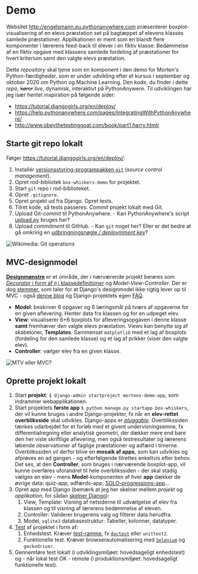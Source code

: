 # Demo
Websitet <http://engelsmann.eu.pythonanywhere.com>
præsenterer boxplot-visualisering af en elevs præstation set
på bagtæppet af elevens klasses samlede præstationer.
Applikationen er ment som en blandt flere komponenter i lærerens feed-back
til elever i en fiktiv klasse:
Bedømmelse af en fiktiv opgave med klassens samlede fordeling 
af præstationer for hvert kriterium samt den valgte elevs præstation.

Dette *repository* skal tjene som en komponent i den demo for Morten's Python-færdigheder,
som er under udvikling efter et kursus i september og oktober 2020 om Python og Machine Learning.
Den kode, du finder i dette *repo*, ~~kører~~ *live*, dynamisk, interaktivt 
på PythonAnywere.
Til udviklingen har jeg især hentet inspiration på følgende sider:

- https://tutorial.djangogirls.org/en/deploy/
- https://help.pythonanywhere.com/pages/IntegratingWithPythonAnywhere/
- http://www.obeythetestinggoat.com/book/part1.harry.htmlr

## Starte git repo lokalt
Følger <https://tutorial.djangogirls.org/en/deploy/>:
1. Installér 
   [versionsstyring-programpakken `git`](https://git-scm.com/)
   (*source control management*).
1. Opret rod-bibliotek `box-whiskers-demo` for projektet.
1. Start `git` repo i rod-biblioteket.
1. Opret `.gitignore`.
1. Opret projekt ud fra Django.  Opret tests. 
1. Tilret kode, så tests passeres. *Commit* projekt lokalt med Git.
1. Upload Git-*commit* til PythonAnywhere. - Kan PythonAnywhere's script 
   [upload.py](https://github.com/pythonanywhere/upload-website/blob/master/upload.py)
   bruges her?
1. Upload *commitment* til GitHub. - Kan `git` noget her?
   Eller er det bedre at gå omkring en
   [udbringningsnøgle / *deploymment key*](https://docs.github.com/en/free-pro-team@latest/developers/overview/managing-deploy-keys#deploy-keys)?

![Wikimedia: Git operations](https://upload.wikimedia.org/wikipedia/commons/thumb/d/d8/Git_operations.svg/500px-Git_operations.svg.png "Wikimedia: Git operations")

## MVC-designmodel
[**Designmønstre**](https://en.wikipedia.org/wiki/Software_design_pattern)
er et område, der i nærværende projekt berøres som 
[*Decorator* i form af `@` i klassedefinitioner](https://realpython.com/primer-on-python-decorators/)
og *Model-View-Controller*.
Der er dog [stemmer](https://djangobook.com/mdj2-django-structure/),
som taler for at Django's designmodel ikke rigtig lever op til MVC - også
[denne blog](https://medium.com/shecodeafrica/understanding-the-mvc-pattern-in-django-edda05b9f43f)
og Django-projektets egen
[FAQ](https://docs.djangoproject.com/en/3.1/faq/general/#django-appears-to-be-a-mvc-framework-but-you-call-the-controller-the-view-and-the-view-the-template-how-come-you-don-t-use-the-standard-names).
- **Model**: beskriver 6 opgaver og 6 læringsmål på tværs af
  opgaverne for en given aflevering.
  Henter data fra klassen og for en udpeget elev.
- **View**: visualiserer 6+6 boxplots for afleveringsopgaven 
  i denne klasse **samt** fremhæver den valgte elevs præstation.
  Views *kan* benytte sig af skabeloner, **Templates**.
  Sammensat `matplotlib` med et lag af boxplots (fordeling for den samlede klasse)
  og et lag af prikker (viser den valgte elev).
- **Controller**: vælger elev fra en given klasse.

![MTV eller MVC?](https://miro.medium.com/max/500/1*pHlF3KufWwX7svv4Mv4Frg.jpeg "https://medium.com/shecodeafrica/understanding-the-mvc-pattern-in-django")

## Oprette projekt lokalt
1. Start **projekt**: `$ django-admin startproject mortens-demo-app`, 
   som indrammer webapplikationen.
1. Start projektets **første app** `$ python manage.py startapp box-whiskers`, 
   der vil kunne bruges i andre Django-projekter, 
   fx når en **elev-rettet overbliksside** skal udvikles.
   Django-apps er 
   [*pluggable*](https://docs.djangoproject.com/en/3.1/intro/tutorial01/#creating-the-polls-app).
   Overblikssiden tænkes udarbejdet for et forløb med et givent undervisningsemne,
   fx differentialregning eller analytisk geometri,
   der dækker mere end bare den her viste skriftlige aflevering,
   men også testresultater og lærerens løbende observationer af
   faglige præstationer og adfærd i timerne.
   Overblikssiden vil derfor blive en **mosaik af apps**,
   som kan udvikles og afprøves en ad gangen - og efterfølgende
   tilrettes enkeltvis efter behov.
   Det ses, at den **Controller**, som bruges i nærværende boxplot-app, 
   vil kunne overføres uforandret til hele overblikssiden - der skal stadig vælges en elev -
   mens **Model**-komponenten af hver **app** dækker de øvrige data: quiz-app, adfærds-app, 
   [SOLO-progressions-app](https://trello.com/b/gJnFeRt6/solo-i-forl%C3%B8b)...
1. Opret app med Django (bemærk at jeg her skelner 
   mellem *projekt* og *applikation*, for sådan 
   [skelner Django](https://docs.djangoproject.com/en/3.0/ref/applications/#projects-and-applications)):
   1. View, Template: Visning af netsiderne til udvælgelse af elev fra klassen og 
      til visning af lærerens bedømmelse af eleven.
   1. Controller: Validerer brugerens valg og filterer data herudfra.
   1. Model, `sqlite3` databasestruktur: Tabeller, kolonner, datatyper.
1. [Test](https://wiki.python.org/moin/PythonTestingToolsTaxonomy)
   af projektet i form af:
   1. Enhedstest. Kræver [test-ramme](https://realpython.com/python-testing/), fx 
      [`doctest`](https://docs.python.org/3/library/doctest.html)
      eller `unittest2`.
   1. Funktionelle test. 
      Kræver browserautomatisering med 
     [`Selenium`](http://www.testingit.dk/testautomatisering/selenium/) 
     og `geckodriver`.
1. Gennemføre test lokalt (i udviklingsmiljøet: hovedsageligt enhedstest) 
   og - når lokal test OK - remote 
   (i produktionsmiljøet: hovedsageligt funktionelle test). 
